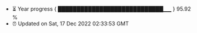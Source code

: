 - ⏳ Year progress { ████████████████████████████▁▁ } 95.92 %
- ⏰ Updated on Sat, 17 Dec 2022 02:33:53 GMT

